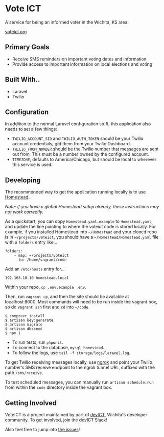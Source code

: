 # Vote ICT

A service for being an informed voter in the Wichita, KS area.

[voteict.org](https://www.voteict.org)

## Primary Goals

- Receive SMS reminders on important voting dates and information
- Provide access to important information on local elections and voting

## Built With..

- Laravel
- Twilio

## Configuration

In addition to the normal Laravel configuration stuff, this application also
needs to set a few things:

- `TWILIO_ACCOUNT_SID` and `TWILIO_AUTH_TOKEN` should be your Twilio account
  credentials, get them from your Twilio Dashboard.
- `TWILIO_FROM_NUMBER` should be the Twilio number that messages are sent out
  from. This must be a number owned by the configured account.
- `TIMEZONE`, defaults to America/Chicago, but should be local to wherever this
  service is used.

## Developing

The recommended way to get the application running locally is to use [Homestead](https://laravel.com/docs/5.6/homestead).

_Note: if you have a global Homestead setup already, these instructions may not
work correctly._

As a quickstart, you can copy `Homestead.yaml.example` to `Homestead.yaml`, and
update the line pointing to where the voteict code is stored locally. For
example, if you installed Homestead into `~/Homestead` and your cloned repo is
in `~/projects/voteict`, you should have a `~/Homestead/Homestead.yaml` file
with a `folders` entry like...

```
folders:
    - map: ~/projects/voteict
      to: /home/vagrant/code
```

Add an `/etc/hosts` entry for...

```
192.168.10.10 homestead.local
```

Within your repo, `cp .env.example .env`.

Then, run `vagrant up`, and then the site should be available at
localhost:8000. Most commands will need to be run inside the vagrant box, so
do `vagrant ssh` first and `cd` into `~/code`.

```
$ composer install
$ artisan key:generate
$ artisan migrate
$ artisan db:seed
$ npm i
```

- To run tests, run `phpunit`.
- To connect to the database, `mysql homestead`.
- To follow the logs, use `tail -f storage/logs/laravel.log`.

To get Twilio receiving messages locally, use [ngrok](https://ngrok.com) and
point your Twilio number's SMS receive endpoint to the ngrok tunnel URL,
suffixed with the path `/sms/receive`.

To test scheduled messages, you can manually run `artisan schedule:run` from
within the `code` directory inside the vagrant box.


## Getting Involved

VoteICT is a project maintained by part of [devICT](https://devict.org),
Wichita's developer community. To get involved, join the [devICT
Slack](https://devict.org/slack)!

Also feel free to jump into [the
issues](https://github.com/openwichita/voteict/issues)!
